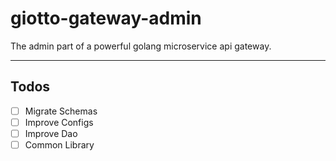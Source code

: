 # giotto-gateway-admin

The admin part of a powerful golang microservice api gateway.

---

## Todos

- [ ] Migrate Schemas
- [ ] Improve Configs
- [ ] Improve Dao
- [ ] Common Library
